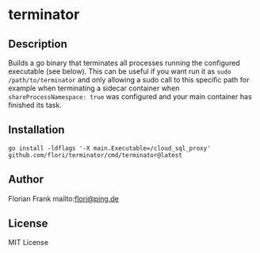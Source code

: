 # terminator

## Description

Builds a go binary that terminates all processes running the configured
executable (see below). This can be useful if you want run it as `sudo
/path/to/terminator` and only allowing a sudo call to this specific path for
example when terminating a sidecar container when `shareProcessNamespace: true`
was configured and your main container has finished its task.


## Installation

```
go install -ldflags '-X main.Executable=/cloud_sql_proxy' github.com/flori/terminator/cmd/terminator@latest
```

## Author

Florian Frank mailto:flori@ping.de

## License

MIT License
